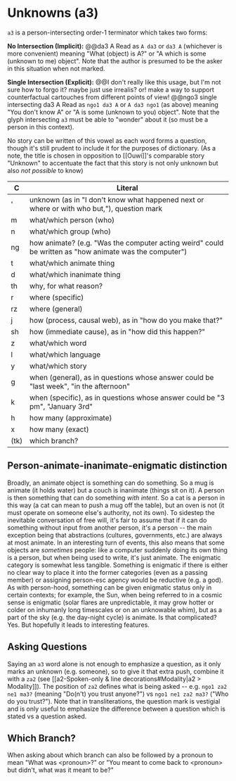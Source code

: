 # Unknowns (a3)
`a3` is a person-intersecting order-1 terminator which takes two forms:

**No Intersection (Implicit):**
@@da3 A
Read as `A da3` or `da3 A` (whichever is more convenient) meaning "What (object) is A?" or "A which is some (unknown to me) object". Note that the author is presumed to be the asker in this situation when not marked.

**Single Intersection (Explicit):** @@I don't really like this usage, but I'm not sure how to forgo it? maybe just use irrealis? or! make a way to support counterfactual cartouches from different points of view!
@@ngo3 single intersecting da3 A
Read as `ngo1 da3 A` or `A da3 ngo1` (as above) meaning "You don't know A" or "A is some (unknown to you) object". Note that the glyph intersecting `a3` must be able to "wonder" about it (so must be a person in this context).

No story can be written of this vowel as each word forms a question, though it's still prudent to include it for the purposes of dictionary.
(As a note, the title is chosen in opposition to [[Ouwi]]'s comparable story "Unknown" to accentuate the fact that this story is not only unknown but also *not possible* to know)

C | Literal
-|-
'| unknown (as in "I don't know what happened next or where or with who but,"), question mark
m| what/which person (who)
n| what/which group (who)
ng| how animate? (e.g. "Was the computer acting weird" could be written as "how animate was the computer")
t| what/which animate thing
d| what/which inanimate thing
th| why, for what reason?
r| where (specific)
rz| where (general)
j| how (process, causal web), as in "how do you make that?"
sh| how (immediate cause), as in "how did this happen?"
z| what/which word
l| what/which language
y| what/which story
g| when (general), as in questions whose answer could be "last week", "in the afternoon"
k| when (specific), as in questions whose answer could be "3 pm", "January 3rd"
h| how many (approximate)
x| how many (exact)
(tk)| which branch?

## Person-animate-inanimate-enigmatic distinction
Broadly, an animate object is something can do something. So a mug is animate (it holds water) but a couch is inanimate (things sit on it).
A person is then something that can do something *with intent*. So a cat is a person in this way (a cat can mean to push a mug off the table), but an oven is not (it must operate on someone else's authority, not its own).
To sidestep the inevitable conversation of free will, it's fair to assume that if it can do something without input from another person, it's a person -- the main exception being that abstractions (cultures, governments, etc.) are always at most animate.
In an interesting turn of events, this also means that some objects are *sometimes* people: like a computer suddenly doing its own thing is a person, but when being used to write, it's just animate.
The enigmatic category is somewhat less tangible. Something is enigmatic if there is either no clear way to place it into the former categories (even as a passing member) or assigning person-esc agency would be reductive (e.g. a god). As with person-hood, something can be given enigmatic status only in certain contexts; for example, the Sun, when being referred to in a cosmic sense is enigmatic (solar flares are unpredictable, it may grow hotter or colder on inhumanly long timescales or on an unknowable whim), but as a part of the sky (e.g. the day-night cycle) is animate.
Is that complicated? Yes. But hopefully it leads to interesting features.

## Asking Questions
Saying an `a3` word alone is not enough to emphasize a question, as it only marks an unknown (e.g. someone), so to give it that extra push, combine it with a `za2` (see [[a2-Spoken-only & line decorations#Modality|a2 > Modality]]). The position of `za2` defines what is being asked -- e.g.  `ngo1 za2 ne1 ma3?` (meaning "Do(n't) you trust anyone?") vs `ngo1 ne1 za2 ma3?` ("Who do you trust?"). Note that in transliterations, the question mark is vestigial and is only useful to emphasize the difference between a question which is stated vs a question asked.

## Which Branch?
When asking about which branch can also be followed by a pronoun to mean "What was \<pronoun\>?" or "You meant to come back to \<pronoun\> but didn't, what was it meant to be?"